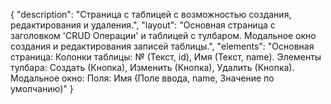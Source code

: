 {
"description": "Страница с таблицей с возможностью создания, редактирования и удаления.",
"layout": "Основная страница с заголовком 'CRUD Операции' и таблицей с тулбаром.
Модальное окно создания и редактирования записей таблицы.",
"elements": "Основная страница:
Колонки таблицы: № (Текст, id), Имя (Текст, name).
Элементы тулбара: Создать (Кнопка), Изменить (Кнопка), Удалить (Кнопка).
Модальное окно:
Поля: Имя (Поле ввода, name, Значение по умолчанию)"
}